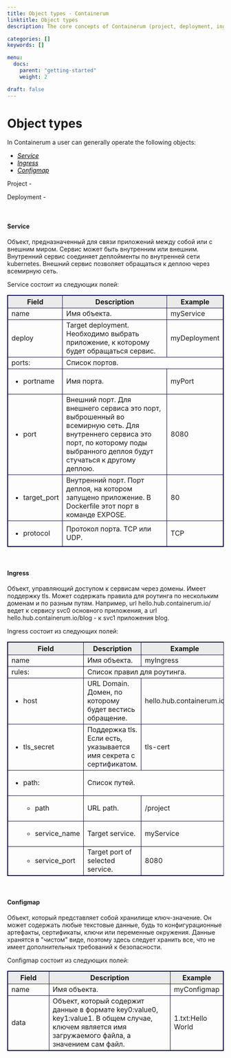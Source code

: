 ```yaml
---
title: Object types - Containerum
linktitle: Object types
description: The core concepts of Containerum (project, deployment, ingress, etc.).

categories: []
keywords: []

menu:
  docs:
    parent: "getting-started"
    weight: 2

draft: false
---
```

<head>
  <style type="text/css">
  table {
  	border: 1px solid #0B0746;
  	border-collapse: collapse 
  }
   th { 
    background-color: #ebebeb;
    border: 1px solid #0B0746;
   }
   td {
   	border: 1px solid #0B0746;
   }
  </style>
</head>
<body>


# Object types
In Containerum a user can generally operate the following objects:

<ul>
	<li><a href="#service"  style="color: black"><i>Service</i></a></li>
	<li><a href="#ingress"  style="color: black"><i>Ingress</i></a></li>
	<li><a href="#configmap"  style="color: black"><i>Configmap</i></a></li>
</ul>

Project - 

Deployment -

<br/>
<h4><a name="service">Service</a></h4>

Объект, предназначенный для связи приложений между собой или с внешним миром. Сервис может быть внутренним или внешним. Внутренний сервис соединяет деплойменты по внутренней сети kubernetes. Внешний сервис позволяет обращаться к деплою через всемирную сеть.

Service состоит из следующих полей:

<table>
  <tbody>
    <tr>
      <th width="20%">Field</th>
      <th width="60%">Description</th>
      <th width="20%">Example</th>
    </tr>
    <tr>
      <td>name</td>
      <td>Имя объекта.</td>
      <td>myService</td>
    </tr>
    <tr>
      <td>deploy</td>
      <td>Target deployment. Необходимо выбрать приложение, к которому будет обращаться сервис.</td>
      <td>myDeployment</td>
    </tr>
    <tr>
    	<td>ports:</td>
    	<td colspan="2">Список портов.</td>
    </tr>
    <tr>
    	<td>
    		<ul>
    			<li>portname</li>
    		</ul>
    	</td>
    	<td>Имя порта.</td>
    	<td>myPort</td>
    </tr>
    <tr>
    	<td>
    		<ul>
    			<li>port</li>
    		</ul>
    	</td>
    	<td>Внешний порт. Для внешнего сервиса это порт, выброшенный во всемирную сеть. Для внутреннего сервиса это порт, по которому поды выбранного деплоя будут стучаться к другому деплою.</td>
    	<td>8080</td>
    </tr>
    <tr>
    	<td>
    		<ul>
    			<li>target_port</li>
    		</ul>
    	</td>
    	<td>Внутренний порт. Порт деплоя, на котором запущено приложение. В Dockerfile этот порт в команде EXPOSE.</td>
    	<td>80</td>
    </tr>
    <tr>
    	<td>
    		<ul>
    			<li>protocol</li>
    		</ul>
    	</td>
    	<td>Протокол порта. TCP или UDP.</td>
    	<td>TCP</td>
    </tr>
  </tbody>
</table>

<br/>
<h4><a name="ingress">Ingress</a></h4>

Объект, управляющий доступом к сервисам через домены. Имеет поддержку tls. Может содержать правила для роутинга по нескольким доменам и по разным путям. Например, url hello.hub.containerum.io/ ведет к сервису svc0 основного приложения, а url hello.hub.containerum.io/blog - к svc1 приложения blog.

Ingress состоит из следующих полей:

<table width="100%">
  <tbody>
    <tr>
      <th width="20%">Field</th>
      <th width="60%">Description</th>
      <th width="20%">Example</th>
    </tr>
    <tr>
      <td>name</td>
      <td>Имя объекта.</td>
      <td>myIngress</td>
    </tr>
    <tr>
      <td>rules:</td>
      <td colspan="2">Список правил для роутинга.</td>
    </tr>
    <tr>
    	<td>
    		<ul>
    			<li>host</li>
    		</ul>
    	</td>
    	<td>URL Domain. Домен, по которому будет вестись обращение.</td>
    	<td>hello.hub.containerum.io</td>
    </tr>
    <tr>
    	<td>
    		<ul>
    			<li>tls_secret</li>
    		</ul>
    	</td>
    	<td>Поддержка tls. Если есть, указывается имя секрета с сертификатом.</td>
    	<td>tls-cert</td>
    </tr>
    <tr>
    	<td>
    		<ul>
    			<li>path:</li>
    		</ul>
    	</td>
    	<td colspan="2">Список путей.</td>
    </tr>
    <tr>
    	<td>
    		<ul>
    			<ul>
    				<li>path</li>
    			</ul>
    		</ul>
    	</td>
    	<td>URL path.</td>
    	<td>/project</td>
    </tr>
    <tr>
    	<td>
    		<ul>
    			<ul>
    				<li>service_name</li>
    			</ul>
    		</ul>
    	</td>
    	<td>Target service.</td>
    	<td>myService</td>
    </tr>
    <tr>
    	<td>
    		<ul>
    			<ul>
    				<li>service_port</li>
    			</ul>
    		</ul>
    	</td>
    	<td>Target port of selected service.</td>
    	<td>8080</td>
    </tr>
  </tbody>
</table>

<br/>
<h4><a name="configmap">Configmap</a></h4>

Объект, который представляет собой хранилище ключ-значение. Он может содержать любые текстовые данные, будь то конфигурационные артефакты, сертификаты, ключи или переменные окружения. Данные хранятся в "чистом" виде, поэтому здесь следует хранить все, что не имеет дополнительных требований к безопасности.

Configmap состоит из следующих полей:

<table>
  <tbody>
    <tr>
      <th width="20%">Field</th>
      <th width="60%">Description</th>
      <th width="20%">Example</th>
    </tr>
    <tr>
      <td>name</td>
      <td>Имя объекта.</td>
      <td>myConfigmap</td>
    </tr>
    <tr>
      <td>data</td>
      <td>Объект, который содержит данные в формате key0:value0, key1:value1. В общем случае, ключем является имя загружаемого файла, а значением сам файл.</td>
      <td>1.txt:Hello World</td>
    </tr>
  </tbody>
</table>

</body>